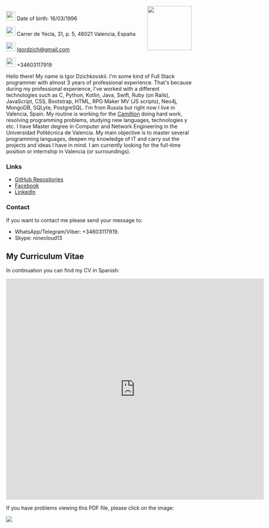 <img src="https://scontent.fvlc2-1.fna.fbcdn.net/v/t39.30808-6/287307602_2178291042351723_6710261018796036284_n.jpg?_nc_cat=105&ccb=1-7&_nc_sid=09cbfe&_nc_ohc=r0T_JMk261EAX-TSn4J&_nc_ht=scontent.fvlc2-1.fna&oh=00_AT9RW17wnqdXGhVVoEXY7QKLz2WAL3d6ZEXVhKI0mJ1nJQ&oe=62A85B81" width="120" height="auto" align="right">

<img src="https://www.svgrepo.com/show/7045/birthday-cake.svg" width="25" height="25"> Date of birth: 16/03/1996

<img src="https://www.svgrepo.com/show/90329/direction.svg" width="25" height="25"> Carrer de Yecla, 31, p. 5, 46021 Valencia, España

<img src="https://www.svgrepo.com/show/17588/mail.svg" width="25" height="25"> [Igordzich@gmail.com](mailto:igordzich@gmail.com) 

<img src="https://www.svgrepo.com/show/309853/phone.svg" width="25" height="25"> +34603117919


Hello there! My name is Igor Dzichkovskii. I'm some kind of Full Stack programmer with almost 3 years of professional experience. That's because during my professional experience, I've worked with a different technologies such as C, Python, Kotlin, Java, Swift, Ruby (on Rails), JavaScript, CSS, Bootstrap, HTML, RPG Maker MV (JS scripts), Neo4j, MongoDB, SQLyte, PostgreSQL. I'm from Russia but right now I live in Valencia, Spain. My routine is working for the [Camillion](https://camillion.app) doing hard work, resolving programming problems, studying new languages, technologies y etc. I have Master degree in Computer and Network Engineering in the Universidad Politécnica de Valencia. My main objective is to master several programming languages, deepen my knowledge of IT and carry out the projects and ideas I have in mind. I am currently looking for the full-time position or internship in Valencia (or surroundings).


### Links

- [GitHub Repositories](https://github.com/CloudNine13?tab=repositories "Here is my repositories page")
- [Facebook](https://www.facebook.com/profile.php?id=100005125450880 "Here is my FB page")
- [LinkedIn](https://www.linkedin.com/in/igordzichkovskii/ "Here is my LinkedIn page")

### Contact

If you want to contact me please send your message to:
- WhatsApp/Telegram/Viber: +34603117919. 
- Skype: ninecloud13


## My Curriculum Vitae

In continuation you can find my CV in Spanish:

<embed src="https://cloudnine13.github.io/IgorCV.pdf" width="700px" height="600px" />

If you have problems viewing this PDF file, please click on the image:

<a href="https://cloudnine13.github.io/IgorCV.pdf"><img src="https://www.svgrepo.com/show/3323/file.svg"></a>
